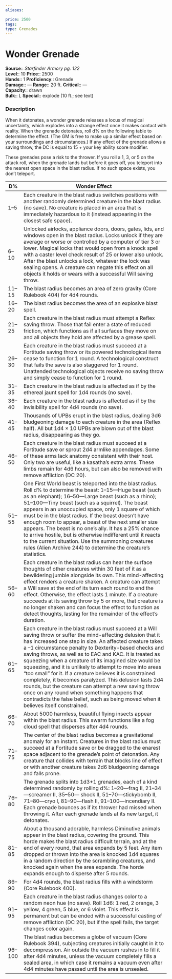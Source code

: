 ```yaml
---
aliases: 

price: 2500
tags: 
type: Grenades
---
```


# Wonder Grenade

**Source**:: _Starfinder Armory pg. 122_  
**Level**:: 10
**Price**:: 2500  
**Hands**:: 1
**Proficiency**:: Grenade  
**Damage**:: — 
**Range**:: 20 ft.
**Critical**:: —  
**Capacity**:: drawn  
**Bulk**:: L
**Special**:: explode (10 ft.; see text)

### Description

When it detonates, a wonder grenade releases a locus of magical uncertainty, which explodes into a strange effect once it makes contact with reality. When the grenade detonates, roll d% on the following table to determine the effect. (The GM is free to make up a similar effect based on your surroundings and circumstances.) If any effect of the grenade allows a saving throw, the DC is equal to 15 + your key ability score modifier.

These grenades pose a risk to the thrower. If you roll a 1, 3, or 5 on the attack roll, when the grenade lands but before it goes off, you teleport into the nearest open space in the blast radius. If no such space exists, you don’t teleport.

| D%     | Wonder Effect                                                                                                                                                                                                                                                                                                                                                                                                                                                                                                                                                                                                                                                                                                                             |
|--------|-------------------------------------------------------------------------------------------------------------------------------------------------------------------------------------------------------------------------------------------------------------------------------------------------------------------------------------------------------------------------------------------------------------------------------------------------------------------------------------------------------------------------------------------------------------------------------------------------------------------------------------------------------------------------------------------------------------------------------------------|
| 1–5    | Each creature in the blast radius switches positions with another randomly determined creature in the blast radius (no save). No creature is placed in an area that is immediately hazardous to it (instead appearing in the closest safe space).                                                                                                                                                                                                                                                                                                                                                                                                                                                                                         |
| 6–10   | Unlocked airlocks, appliance doors, doors, gates, lids, and windows open in the blast radius. Locks unlock if they are average or worse or controlled by a computer of tier 3 or lower. Magical locks that would open from a knock spell with a caster level check result of 25 or lower also unlock. After the blast unlocks a lock, whatever the lock was sealing opens. A creature can negate this effect on all objects it holds or wears with a successful Will saving throw.                                                                                                                                                                                                                                                        |
| 11–15  | The blast radius becomes an area of zero gravity (Core Rulebook 404) for 4d4 rounds.                                                                                                                                                                                                                                                                                                                                                                                                                                                                                                                                                                                                                                                      |
| 16–20  | The blast radius becomes the area of an explosive blast spell.                                                                                                                                                                                                                                                                                                                                                                                                                                                                                                                                                                                                                                                                            |
| 21–25  | Each creature in the blast radius must attempt a Reflex saving throw. Those that fail enter a state of reduced friction, which functions as if all surfaces they move on and all objects they hold are affected by a grease spell.                                                                                                                                                                                                                                                                                                                                                                                                                                                                                                        |
| 26–30  | Each creature in the blast radius must succeed at a Fortitude saving throw or its powered technological items cease to function for 1 round. A technological construct that fails the save is also staggered for 1 round. Unattended technological objects receive no saving throw and simply cease to function for 1 round.                                                                                                                                                                                                                                                                                                                                                                                                              |
| 31–35  | Each creature in the blast radius is affected as if by the ethereal jaunt spell for 1d4 rounds (no save).                                                                                                                                                                                                                                                                                                                                                                                                                                                                                                                                                                                                                                 |
| 36–40  | Each creature in the blast radius is affected as if by the invisibility spell for 4d4 rounds (no save).                                                                                                                                                                                                                                                                                                                                                                                                                                                                                                                                                                                                                                   |
| 41–45  | Thousands of UPBs erupt in the blast radius, dealing 3d6 bludgeoning damage to each creature in the area (Reflex half). All but 1d4 × 10 UPBs are blown out of the blast radius, disappearing as they go.                                                                                                                                                                                                                                                                                                                                                                                                                                                                                                                                 |
| 46–50  | Each creature in the blast radius must succeed at a Fortitude save or sprout 2d4 armlike appendages. Some of these arms lack anatomy consistent with their host. Only two are useful, like a kasatha’s extra arms. These limbs remain for 4d6 hours, but can also be removed with remove affliction (DC 20).                                                                                                                                                                                                                                                                                                                                                                                                                              |
| 51–55  | One First World beast is teleported into the blast radius. Roll d% to determine the beast: 1–15—Huge beast (such as an elephant); 16–50—Large beast (such as a rhino); 51–100—Tiny beast (such as a squirrel). The beast appears in an unoccupied space, only 1 square of which must be in the blast radius. If the beast doesn’t have enough room to appear, a beast of the next smaller size appears. The beast is no one’s ally. It has a 25% chance to arrive hostile, but is otherwise indifferent until it reacts to the current situation. Use the summoning creatures rules (Alien Archive 244) to determine the creature’s statistics.                                                                                           |
| 56–60  | Each creature in the blast radius can hear the surface thoughts of other creatures within 30 feet of it as a bewildering jumble alongside its own. This mind-affecting effect renders a creature shaken. A creature can attempt a Will save at the end of its turn each round to end the effect. Otherwise, the effect lasts 1 minute. If a creature succeeds at its saving throw by 5 or more, that creature is no longer shaken and can focus the effect to function as detect thoughts, lasting for the remainder of the effect’s duration.                                                                                                                                                                                            |
| 61–65  | Each creature in the blast radius must succeed at a Will saving throw or suffer the mind-affecting delusion that it has increased one step in size. An affected creature takes a –1 circumstance penalty to Dexterity-based checks and saving throws, as well as to EAC and KAC. It is treated as squeezing when a creature of its imagined size would be squeezing, and it is unlikely to attempt to move into areas “too small” for it. If a creature believes it is constrained completely, it becomes paralyzed. This delusion lasts 2d4 rounds, but the creature can attempt a new saving throw once on any round when something happens that contradicts the false belief, such as being moved when it believes itself constrained. |
| 66–70  | About 5000 harmless, beautiful flying insects appear within the blast radius. This swarm functions like a fog cloud spell that disperses after 4d4 rounds.                                                                                                                                                                                                                                                                                                                                                                                                                                                                                                                                                                               |
| 71–75  | The center of the blast radius becomes a gravitational anomaly for an instant. Creatures in the blast radius must succeed at a Fortitude save or be dragged to the enarest space adjacent to the grenade’s point of detonation. Any creature that collides with terrain that blocks line of effect or with another creature takes 2d6 bludgeoning damage and falls prone.                                                                                                                                                                                                                                                                                                                                                                 |
| 76–80  | The grenade splits into 1d3+1 grenades, each of a kind determined randomly by rolling d%: 1–20—frag II, 21–34—screamer II, 35–50— shock II, 51–70—stickybomb II, 71–80—cryo I, 81–90—flash II, 91–100—incendiary II. Each grenade bounces as if its thrower had missed when throwing it. After each grenade lands at its new target, it detonates.                                                                                                                                                                                                                                                                                                                                                                                        |
| 81–85  | About a thousand adorable, harmless Diminutive animals appear in the blast radius, covering the ground. This horde makes the blast radius difficult terrain, and at the end of every round, that area expands by 5 feet. Any item dropped or thrown into the area is knocked 1d4 squares in a random direction by the scrambling creatures, and knocked again when the area expands. The horde expands enough to disperse after 5 rounds.                                                                                                                                                                                                                                                                                                 |
| 86–90  | For 4d4 rounds, the blast radius fills with a windstorm (Core Rulebook 400).                                                                                                                                                                                                                                                                                                                                                                                                                                                                                                                                                                                                                                                              |
| 91–95  | Each creature in the blast radius changes color to a random neon hue (no save). Roll 1d6: 1 red, 2 orange, 3 yellow, 4 green, 5 blue, or 6 violet. This effect is permanent but can be ended with a successful casting of remove affliction (DC 20), but if the spell fails, the target changes color again.                                                                                                                                                                                                                                                                                                                                                                                                                              |
| 96–100 | The blast radius becomes a globe of vacuum (Core Rulebook 394), subjecting creatures initially caught in it to decompression. Air outside the vacuum rushes in to fill it after 4d4 minutes, unless the vacuum completely fills a sealed area, in which case it remains a vacuum even after 4d4 minutes have passed until the area is unsealed.                                                                                                                                                                                                                                                                                                                                                                                           |
